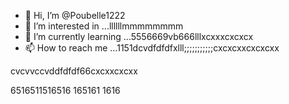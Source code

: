 - 👋 Hi, I’m @Poubelle1222
- 👀 I’m interested in ...llllllmmmmmmmm
- 🌱 I’m currently learning ...5556669vb666lllxcxxxcxcxcx
- 📫 How to reach me ...1151dcvdfdfdfxlll;;;;;;;;;;;cxcxcxxcxcxcxx
<!---kkkkkcxcxcx
Poubelle1222/Poubelle1222 is a ✨ special ✨ reposdddfdffddffgfgfgg6mmmm;;;;cx
--->    cvcvvccvddfdfdf66cxcxxcxcxx
6516511516516
165161
1616
